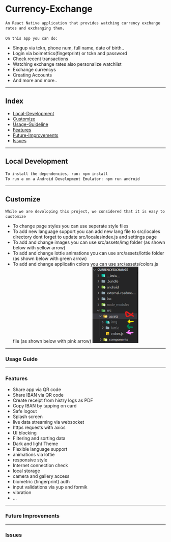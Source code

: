 # Currency-Exchange

    An React Native application that provides watching currency exchange rates and exchanging them. 

    On this app you can do:
- Singup via tckn, phone num, full name, date of birth..
- Login via boimetrics(fingetprint) or tckn and password
- Check recent transactions
- Watching exchange rates also personalize watchlist
- Exchange currencys
- Creating Accounts
- And more and more..


***

## Index
- [Local-Development](#local-development)
- [Customize](#customize)
- [Usage-Guideline](#usage-guide)
- [Features](#features)
- [Future-Improvements](#future-improvements)
- [Issues](#issues)

***
## Local Development
    To install the dependencies, run: npm install
    To run a on a Android Development Emulator: npm run android

***
## Customize
    While we are devoloping this project, we considered that it is easy to customize
- To change page styles you can use seperate style files
- To add new language support you can add new lang file to src/locales directory dont forget to update src/localesindex.js and settings page
- To add and change images you can use src/assets/img folder (as shown below with yellow arrow)
- To add and change lottie animations you can use src/assets/lottie folder (as shown below with green arrow)
- To add and change applicatin colors you can use src/assets/colors.js file (as shown below with pink arrow)
<img src="./external-readme-media/customize_0_.png" style="width:30%;"/><br>

***
### Usage Guide
***
### Features
- Share app via QR code
- Share IBAN via QR code
- Create receipt from histry logs as PDF
- Copy IBAN by tapping on card
- Safe logout
- Splash screen
- live data streaming via websocket
- https requests with axios
- UI blocking
- Filtering and sorting data
- Dark and light Theme
- Flexible language support 
- animations via lottie
- responsive style
- Internet connection check
- local storage
- camera and gallery access
- biometric (fingerprint) auth 
- input validations via yup and formik
- vibration
- ...
***
### Future Improvements

***
### Issues
